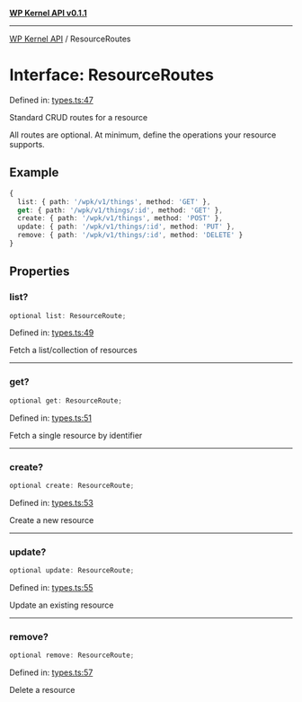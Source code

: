 [**WP Kernel API v0.1.1**](../README.md)

---

[WP Kernel API](../README.md) / ResourceRoutes

# Interface: ResourceRoutes

Defined in: [types.ts:47](https://github.com/theGeekist/wp-kernel/blob/main/packages/kernel/src/resource/types.ts#L47)

Standard CRUD routes for a resource

All routes are optional. At minimum, define the operations your resource supports.

## Example

```ts
{
  list: { path: '/wpk/v1/things', method: 'GET' },
  get: { path: '/wpk/v1/things/:id', method: 'GET' },
  create: { path: '/wpk/v1/things', method: 'POST' },
  update: { path: '/wpk/v1/things/:id', method: 'PUT' },
  remove: { path: '/wpk/v1/things/:id', method: 'DELETE' }
}
```

## Properties

### list?

```ts
optional list: ResourceRoute;
```

Defined in: [types.ts:49](https://github.com/theGeekist/wp-kernel/blob/main/packages/kernel/src/resource/types.ts#L49)

Fetch a list/collection of resources

---

### get?

```ts
optional get: ResourceRoute;
```

Defined in: [types.ts:51](https://github.com/theGeekist/wp-kernel/blob/main/packages/kernel/src/resource/types.ts#L51)

Fetch a single resource by identifier

---

### create?

```ts
optional create: ResourceRoute;
```

Defined in: [types.ts:53](https://github.com/theGeekist/wp-kernel/blob/main/packages/kernel/src/resource/types.ts#L53)

Create a new resource

---

### update?

```ts
optional update: ResourceRoute;
```

Defined in: [types.ts:55](https://github.com/theGeekist/wp-kernel/blob/main/packages/kernel/src/resource/types.ts#L55)

Update an existing resource

---

### remove?

```ts
optional remove: ResourceRoute;
```

Defined in: [types.ts:57](https://github.com/theGeekist/wp-kernel/blob/main/packages/kernel/src/resource/types.ts#L57)

Delete a resource
